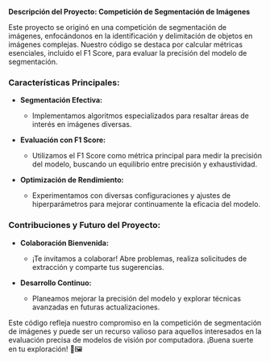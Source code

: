 **Descripción del Proyecto: Competición de Segmentación de Imágenes**

Este proyecto se originó en una competición de segmentación de imágenes, enfocándonos en la identificación y delimitación de objetos en imágenes complejas. Nuestro código se destaca por calcular métricas esenciales, incluido el F1 Score, para evaluar la precisión del modelo de segmentación.

### Características Principales:

- **Segmentación Efectiva:**
  - Implementamos algoritmos especializados para resaltar áreas de interés en imágenes diversas.

- **Evaluación con F1 Score:**
  - Utilizamos el F1 Score como métrica principal para medir la precisión del modelo, buscando un equilibrio entre precisión y exhaustividad.

- **Optimización de Rendimiento:**
  - Experimentamos con diversas configuraciones y ajustes de hiperparámetros para mejorar continuamente la eficacia del modelo.

### Contribuciones y Futuro del Proyecto:

- **Colaboración Bienvenida:**
  - ¡Te invitamos a colaborar! Abre problemas, realiza solicitudes de extracción y comparte tus sugerencias.

- **Desarrollo Continuo:**
  - Planeamos mejorar la precisión del modelo y explorar técnicas avanzadas en futuras actualizaciones.

Este código refleja nuestro compromiso en la competición de segmentación de imágenes y puede ser un recurso valioso para aquellos interesados en la evaluación precisa de modelos de visión por computadora. ¡Buena suerte en tu exploración! 🌟🖼️
